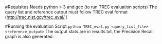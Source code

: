 #Requisites
Needs python > 3 and gcc (to run TREC evaluation scripts)
The query list and reference output must follow TREC eval format (http://trec.nist.gov/trec_eval/ )

#Running the evaluation Script
`python TREC_eval.py <query_list_file> <reference_output>`
The output stats are in results.txt, the Precision Recall graph is also generated.
